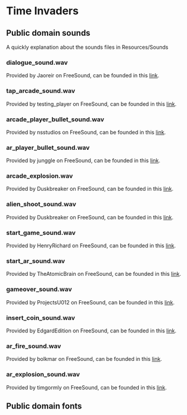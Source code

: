 # Time Invaders

## Public domain sounds 
A quickly explanation about the sounds files in Resources/Sounds

### dialogue_sound.wav
Provided by Jaoreir on FreeSound, can be founded in this [link](https://freesound.org/people/Jaoreir/sounds/533568/). 

### tap_arcade_sound.wav
Provided by testing_player on FreeSound, can be founded in this [link](https://freesound.org/people/testing_player/sounds/243038/).

### arcade_player_bullet_sound.wav
Provided by nsstudios on FreeSound, can be founded in this [link](https://freesound.org/people/nsstudios/sounds/344276/).

### ar_player_bullet_sound.wav
Provided by junggle on FreeSound, can be founded in this [link](https://freesound.org/people/junggle/sounds/29027/).

### arcade_explosion.wav
Provided by Duskbreaker on FreeSound, can be founded in this [link](https://freesound.org/people/Duskbreaker/sounds/641486/).

### alien_shoot_sound.wav
Provided by Duskbreaker on FreeSound, can be founded in this [link](https://freesound.org/people/Duskbreaker/sounds/641486/).

### start_game_sound.wav
Provided by HenryRichard on FreeSound, can be founded in this [link](https://freesound.org/people/HenryRichard/sounds/448274/).

### start_ar_sound.wav
Provided by TheAtomicBrain on FreeSound, can be founded in this [link](https://freesound.org/people/TheAtomicBrain/sounds/351878/).

### gameover_sound.wav
Provided by ProjectsU012 on FreeSound, can be founded in this [link](https://freesound.org/people/ProjectsU012/sounds/333785/).

### insert_coin_sound.wav
Provided by EdgardEdition on FreeSound, can be founded in this [link](https://freesound.org/people/EdgardEdition/sounds/113095/).

### ar_fire_sound.wav
Provided by bolkmar on FreeSound, can be founded in this [link](https://freesound.org/people/bolkmar/sounds/420365/).

### ar_explosion_sound.wav
Provided by timgormly on FreeSound, can be founded in this [link](https://freesound.org/people/timgormly/sounds/170144/).

## Public domain fonts


